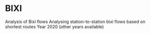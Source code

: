 # BIXI
Analysis of Bixi flows
Analysing station-to-station bixi flows based on shortest routes
Year 2020 (other years available) 
